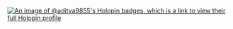 [![An image of @aditya9855's Holopin badges, which is a link to view their full Holopin profile](https://holopin.me/aditya9855)](https://holopin.io/@aditya9855)
